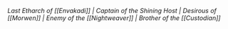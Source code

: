*Last Etharch of [[Envakadi]] | Captain of the Shining Host | Desirous of [[Morwen]] | Enemy of the [[Nightweaver]] | Brother of the [[Custodian]]*